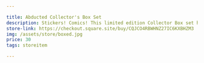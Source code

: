 ```yaml
---

title: Abducted Collector's Box Set
description: Stickers! Comics! This limited edition Collector Box set has it all, including all five chapters of Abducted the comic, bagged and boarded as well as a limited-edition boxed set container for your bookshelf.
store-link: https://checkout.square.site/buy/CQJCO4RBWHNZ27IC6KXBHZM3
img: /assets/store/boxed.jpg
price: 30
tags: storeitem

---
```

